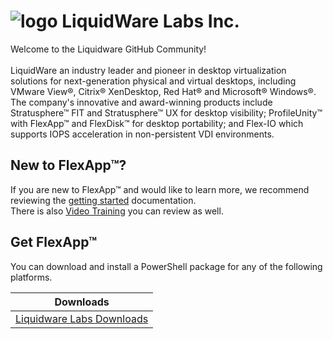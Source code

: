 ![logo][] LiquidWare Labs Inc.
====================

Welcome to the Liquidware GitHub Community!<br>
<br>
LiquidWare an industry leader and pioneer in desktop virtualization solutions for next-generation physical and virtual desktops, including VMware View®, Citrix® XenDesktop, Red Hat® and Microsoft® Windows®. The company's innovative and award-winning products include Stratusphere™ FIT and Stratusphere™ UX  for desktop visibility; ProfileUnity™ with FlexApp™ and FlexDisk™  for desktop portability; and Flex-IO which supports IOPS acceleration in non-persistent VDI environments.

New to FlexApp™?
------------------

If you are new to FlexApp™ and would like to learn more, we recommend reviewing the [getting started][] documentation. <br>
There is also [Video Training] you can review as well.

[getting started]: https://liquidwarelabs.zendesk.com/hc/en-us/articles/210641943-ProfileUnity-with-FlexApp-Documentation-
[Video Training]: http://training.liquidwarelabs.com/products/profileunity

Get FlexApp™
--------------

You can download and install a PowerShell package for any of the following platforms.

| Downloads              |
| ---------------------- |
| [Liquidware Labs Downloads][Downloads]   |


[Downloads]: http://www.liquidwarelabs.com/download
[logo]: https://avatars3.githubusercontent.com/u/24906944?v=3&s=200



